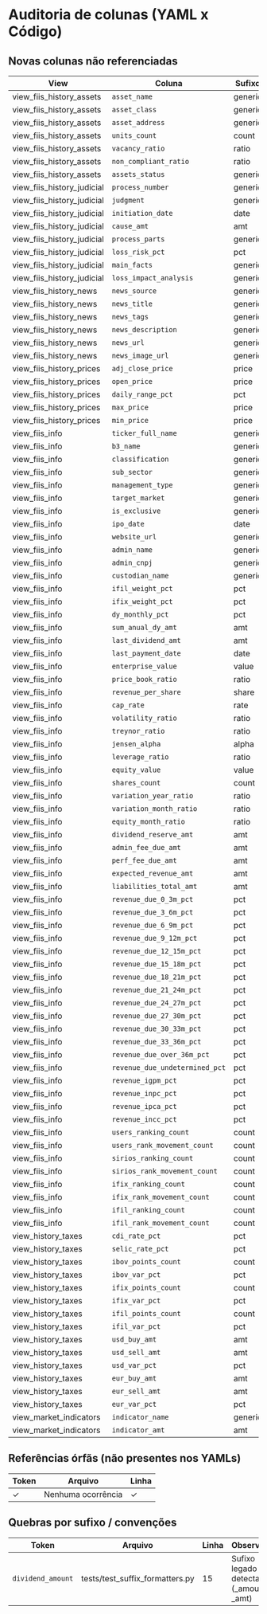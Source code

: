 # Auditoria de colunas (YAML x Código)

## Novas colunas não referenciadas
| View | Coluna | Sufixo |
| --- | --- | --- |
| view_fiis_history_assets | `asset_name` | generic |
| view_fiis_history_assets | `asset_class` | generic |
| view_fiis_history_assets | `asset_address` | generic |
| view_fiis_history_assets | `units_count` | count |
| view_fiis_history_assets | `vacancy_ratio` | ratio |
| view_fiis_history_assets | `non_compliant_ratio` | ratio |
| view_fiis_history_assets | `assets_status` | generic |
| view_fiis_history_judicial | `process_number` | generic |
| view_fiis_history_judicial | `judgment` | generic |
| view_fiis_history_judicial | `initiation_date` | date |
| view_fiis_history_judicial | `cause_amt` | amt |
| view_fiis_history_judicial | `process_parts` | generic |
| view_fiis_history_judicial | `loss_risk_pct` | pct |
| view_fiis_history_judicial | `main_facts` | generic |
| view_fiis_history_judicial | `loss_impact_analysis` | generic |
| view_fiis_history_news | `news_source` | generic |
| view_fiis_history_news | `news_title` | generic |
| view_fiis_history_news | `news_tags` | generic |
| view_fiis_history_news | `news_description` | generic |
| view_fiis_history_news | `news_url` | generic |
| view_fiis_history_news | `news_image_url` | generic |
| view_fiis_history_prices | `adj_close_price` | price |
| view_fiis_history_prices | `open_price` | price |
| view_fiis_history_prices | `daily_range_pct` | pct |
| view_fiis_history_prices | `max_price` | price |
| view_fiis_history_prices | `min_price` | price |
| view_fiis_info | `ticker_full_name` | generic |
| view_fiis_info | `b3_name` | generic |
| view_fiis_info | `classification` | generic |
| view_fiis_info | `sub_sector` | generic |
| view_fiis_info | `management_type` | generic |
| view_fiis_info | `target_market` | generic |
| view_fiis_info | `is_exclusive` | generic |
| view_fiis_info | `ipo_date` | date |
| view_fiis_info | `website_url` | generic |
| view_fiis_info | `admin_name` | generic |
| view_fiis_info | `admin_cnpj` | generic |
| view_fiis_info | `custodian_name` | generic |
| view_fiis_info | `ifil_weight_pct` | pct |
| view_fiis_info | `ifix_weight_pct` | pct |
| view_fiis_info | `dy_monthly_pct` | pct |
| view_fiis_info | `sum_anual_dy_amt` | amt |
| view_fiis_info | `last_dividend_amt` | amt |
| view_fiis_info | `last_payment_date` | date |
| view_fiis_info | `enterprise_value` | value |
| view_fiis_info | `price_book_ratio` | ratio |
| view_fiis_info | `revenue_per_share` | share |
| view_fiis_info | `cap_rate` | rate |
| view_fiis_info | `volatility_ratio` | ratio |
| view_fiis_info | `treynor_ratio` | ratio |
| view_fiis_info | `jensen_alpha` | alpha |
| view_fiis_info | `leverage_ratio` | ratio |
| view_fiis_info | `equity_value` | value |
| view_fiis_info | `shares_count` | count |
| view_fiis_info | `variation_year_ratio` | ratio |
| view_fiis_info | `variation_month_ratio` | ratio |
| view_fiis_info | `equity_month_ratio` | ratio |
| view_fiis_info | `dividend_reserve_amt` | amt |
| view_fiis_info | `admin_fee_due_amt` | amt |
| view_fiis_info | `perf_fee_due_amt` | amt |
| view_fiis_info | `expected_revenue_amt` | amt |
| view_fiis_info | `liabilities_total_amt` | amt |
| view_fiis_info | `revenue_due_0_3m_pct` | pct |
| view_fiis_info | `revenue_due_3_6m_pct` | pct |
| view_fiis_info | `revenue_due_6_9m_pct` | pct |
| view_fiis_info | `revenue_due_9_12m_pct` | pct |
| view_fiis_info | `revenue_due_12_15m_pct` | pct |
| view_fiis_info | `revenue_due_15_18m_pct` | pct |
| view_fiis_info | `revenue_due_18_21m_pct` | pct |
| view_fiis_info | `revenue_due_21_24m_pct` | pct |
| view_fiis_info | `revenue_due_24_27m_pct` | pct |
| view_fiis_info | `revenue_due_27_30m_pct` | pct |
| view_fiis_info | `revenue_due_30_33m_pct` | pct |
| view_fiis_info | `revenue_due_33_36m_pct` | pct |
| view_fiis_info | `revenue_due_over_36m_pct` | pct |
| view_fiis_info | `revenue_due_undetermined_pct` | pct |
| view_fiis_info | `revenue_igpm_pct` | pct |
| view_fiis_info | `revenue_inpc_pct` | pct |
| view_fiis_info | `revenue_ipca_pct` | pct |
| view_fiis_info | `revenue_incc_pct` | pct |
| view_fiis_info | `users_ranking_count` | count |
| view_fiis_info | `users_rank_movement_count` | count |
| view_fiis_info | `sirios_ranking_count` | count |
| view_fiis_info | `sirios_rank_movement_count` | count |
| view_fiis_info | `ifix_ranking_count` | count |
| view_fiis_info | `ifix_rank_movement_count` | count |
| view_fiis_info | `ifil_ranking_count` | count |
| view_fiis_info | `ifil_rank_movement_count` | count |
| view_history_taxes | `cdi_rate_pct` | pct |
| view_history_taxes | `selic_rate_pct` | pct |
| view_history_taxes | `ibov_points_count` | count |
| view_history_taxes | `ibov_var_pct` | pct |
| view_history_taxes | `ifix_points_count` | count |
| view_history_taxes | `ifix_var_pct` | pct |
| view_history_taxes | `ifil_points_count` | count |
| view_history_taxes | `ifil_var_pct` | pct |
| view_history_taxes | `usd_buy_amt` | amt |
| view_history_taxes | `usd_sell_amt` | amt |
| view_history_taxes | `usd_var_pct` | pct |
| view_history_taxes | `eur_buy_amt` | amt |
| view_history_taxes | `eur_sell_amt` | amt |
| view_history_taxes | `eur_var_pct` | pct |
| view_market_indicators | `indicator_name` | generic |
| view_market_indicators | `indicator_amt` | amt |

## Referências órfãs (não presentes nos YAMLs)
| Token | Arquivo | Linha |
| --- | --- | --- |
| ✓ | Nenhuma ocorrência | ✓ |

## Quebras por sufixo / convenções
| Token | Arquivo | Linha | Observação |
| --- | --- | --- | --- |
| `dividend_amount` | tests/test_suffix_formatters.py | 15 | Sufixo legado detectado (_amount → _amt) |
